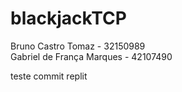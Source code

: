 # blackjackTCP

Bruno Castro Tomaz        - 32150989\
Gabriel de França Marques - 42107490

teste commit replit
